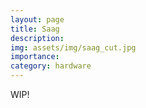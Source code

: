 ```yaml
---
layout: page
title: Saag
description: 
img: assets/img/saag_cut.jpg
importance: 
category: hardware
---
```


WIP!

